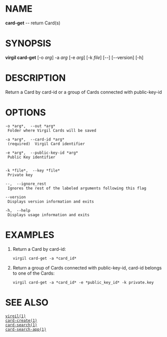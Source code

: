 NAME
====

**card-get** -- return Card(s)

SYNOPSIS
========

**virgil card-get** \[-o *arg*\] -a *arg* \[-e *arg*\] \[-k *file*\]
\[--\] \[--version\] \[-h\]

DESCRIPTION
===========

Return a Card by card-id or a group of Cards connected with
public-key-id

OPTIONS
=======

    -o *arg*,  --out *arg*
     Folder where Virgil Cards will be saved

    -a *arg*,  --card-id *arg*
     (required)  Virgil Card identifier

    -e *arg*,  --public-key-id *arg*
     Public Key identifier


    -k *file*,  --key *file*
     Private key

    --,  --ignore_rest
     Ignores the rest of the labeled arguments following this flag

    --version
     Displays version information and exits

    -h,  --help
     Displays usage information and exits

EXAMPLES
========

1.  Return a Card by card-id:

        virgil card-get -a *card_id*

2.  Return a group of Cards connected with public-key-id, card-id
    belongs to one of the Cards:

        virgil card-get -a *card_id* -e *public_key_id* -k private.key

SEE ALSO
========

[`virgil(1)`](../markdown/virgil.1.md)  
[`card-create(1)`](../markdown/card-create.1.md)  
[`card-search(1)`](../markdown/card-search.1.md)  
[`card-search-app(1)`](../markdown/card-search-app.1.md)
